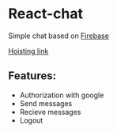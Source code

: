 # React-chat

Simple chat based on [Firebase](https://firebase.google.com/?gclid=CjwKCAiAtouOBhA6EiwA2nLKHyyGl6tC8yxQjqAv_4A9nNTsPPeIK7X124tzoEEQ7Pygg8_XM4EX4hoC_woQAvD_BwE&gclsrc=aw.ds)

[Hoisting link](https://react-chat-f264a.web.app)

## Features:

- Authorization with google
- Send messages
- Recieve messages
- Logout
